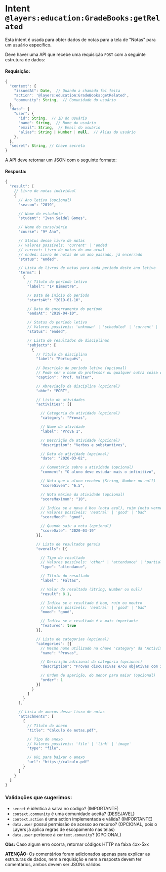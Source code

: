 # Intent `@layers:education:GradeBooks:getRelated`

Esta intent é usada para obter dados de notas para a tela de "Notas" para um usuário específico.

Deve haver uma API que recebe uma requisição `POST` com a seguinte estrutura de dados:

#### Requisição:

```js
{
  "context": {
    "issuedAt": Date,  // Quando a chamada foi feita
    "action": '@layers:education:GradeBooks:getRelated',
    "community": String,  // Comunidade do usuário
  },
  "data": {
    "user": {
      "id": String,  // ID do usuário
      "name": String,  // Nome do usuário
      "email": String,  // Email do usuário
      "alias": String | Number | null,  // Alias do usuário
    },
  },
  "secret": String, // Chave secreta
}
```


A API deve retornar um JSON com o seguinte formato:

#### Resposta:

```js
{
  "result": [
    // Livro de notas individual
    {
      // Ano letivo (opcional)
      "season": "2019",

      // Nome do estudante
      "student": "Ivan Seidel Gomes",

      // Nome do curso/série
      "course": "9º Ano",

      // Status desse livro de notas
      // Valores possívels: 'current' | 'ended'
      // current: Livro de notas do ano atual
      // ended: Livro de notas de um ano passado, já encerrado
      "status": "ended",

      // Lista de livros de notas para cada período deste ano letivo
      "terms": [
        {
          // Título do período letivo
          "label": "1º Bimestre",

          // Data de início do período
          "startsAt": "2019-01-10",

          // Data de encerramento do período
          "endsAt": "2019-04-10",

          // Status do período letivo
          // Valores possíveis: 'unknown' | 'scheduled' | 'current' | 'ended'
          "status": "ended",

          // Lista de resultados de disciplinas
          "subjects": [
            {
              // Título da disciplina
              "label": "Português",
              
              // Descrição do período letivo (opcional)
              // Pode ser o nome do professor ou qualquer outra coisa que descreva o período
              "caption": "Prof. Valter",

              // Abreviação da disciplina (opcional)
              "abbr": "PORT",

              // Lista de atividades
              "activities": [{

                // Categoria da atividade (opcional)
                "category": "Provas",

                // Nome da atividade
                "label": "Prova 1",

                // Descrição da atividade (opcional)
                "description": "Verbos e substantivos",

                // Data da atividade (opcional)
                "date": "2020-03-02",

                // Comentário sobre a atividade (opcional)
                "comment": "O aluno deve estudar mais o infinitivo",

                // Nota que o aluno recebeu (String, Number ou null)
                "scoreGiven": "6.5",

                // Nota máxima da atividade (opcional)
                "scoreMaximum": "10",

                // Indica se a nova é boa (nota azul), ruim (nota vermelha) ou neutra
                // Valores possíveis: 'neutral' | 'good' | 'bad'
                "scoreMood": "good",

                // Quando saiu a nota (opcional)
                "scoreDate": "2020-03-19"
              }],

              // Lista de resultados gerais
              "overalls": [{

                // Tipo do resultado
                // Valores possívels: 'other' | 'attendance' | 'partial_grade' | 'final_grade'
                "type": "attendance",

                // Título do resultado
                "label": "Faltas",

                // Valor do resultado (String, Number ou null)
                "result": 8.1,

                // Indica se o resultado é bom, ruim ou neutro
                // Valores possívels: 'neutral' | 'good' | 'bad'
                "mood": "good",

                // Indica se o resultado é o mais importante
                "featured": true
              }],

              // Lista de categorias (opcional)
              "categories": [{
                // Mesmo nome utilizado na chave 'category' da 'Activity'
                "name": "Provas",

                // Descrição adicional da categoria (opcional)
                "description": "Provas discussivas e/ou objetivas com intuito de avaliar o aprendizado",

                // Ordem de aparição, do menor para maior (opcional)
                "order": 1
              }]
            }
          ]
        }
      ],

      // Lista de anexos desse livro de notas
      "attachments": [
        {
          // Título do anexo
          "title": "Cálculo de notas.pdf",

          // Tipo do anexo
          // Valores possíveis: 'file' | 'link' | 'image'
          "type": "file",

          // URL para baixar o anexo
          "url": "https://calculo.pdf"
        }
      ]
    }
  ]
}
```


### Validações que sugerimos:
- `secret` é idêntica à salva no código? (IMPORTANTE)
- `context.community` é uma comunidade aceita? (DESEJAVEL)
- `context.action` é uma action implementada e válida? (IMPORTANTE)
- `data.user` possui permissão de acesso ao recurso? (OPCIONAL, pois o Layers já aplica regras de escopamento nas telas)
- `data.user` pertence à `context.comunity`? (OPCIONAL)

**Obs:** Caso algum erro ocorra, retornar códigos HTTP na faixa 4xx-5xx


**ATENÇÃO:** Os comentários foram adicionados apenas para explicar as estruturas de dados, nem a requisição e nem a resposta devem ter comentários, ambos devem ser JSONs válidos.

